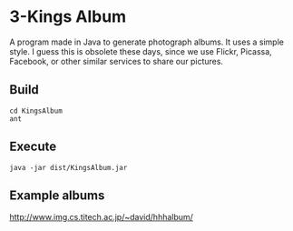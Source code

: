 3-Kings Album
=========================================================

A program made in Java to generate photograph albums. It uses a simple style. I guess this is obsolete these days, since we use Flickr, Picassa, Facebook, or other similar services to share our pictures.


Build
------
	cd KingsAlbum
	ant

Execute
--------
	java -jar dist/KingsAlbum.jar

Example albums
---------------
<http://www.img.cs.titech.ac.jp/~david/hhhalbum/>

